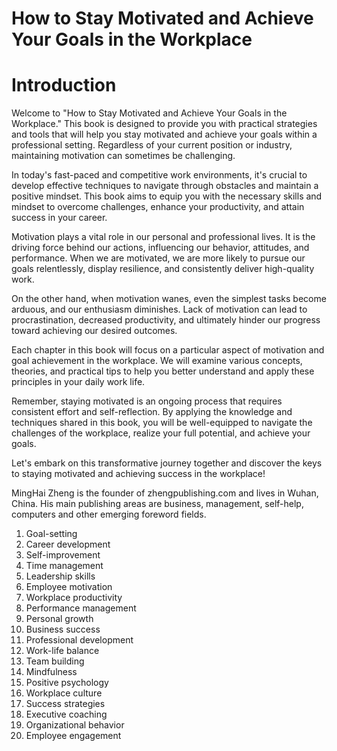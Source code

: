 # How to Stay Motivated and Achieve Your Goals in the Workplace

# Introduction

Welcome to "How to Stay Motivated and Achieve Your Goals in the Workplace." This book is designed to provide you with practical strategies and tools that will help you stay motivated and achieve your goals within a professional setting. Regardless of your current position or industry, maintaining motivation can sometimes be challenging.

In today's fast-paced and competitive work environments, it's crucial to develop effective techniques to navigate through obstacles and maintain a positive mindset. This book aims to equip you with the necessary skills and mindset to overcome challenges, enhance your productivity, and attain success in your career.

Motivation plays a vital role in our personal and professional lives. It is the driving force behind our actions, influencing our behavior, attitudes, and performance. When we are motivated, we are more likely to pursue our goals relentlessly, display resilience, and consistently deliver high-quality work.

On the other hand, when motivation wanes, even the simplest tasks become arduous, and our enthusiasm diminishes. Lack of motivation can lead to procrastination, decreased productivity, and ultimately hinder our progress toward achieving our desired outcomes.

Each chapter in this book will focus on a particular aspect of motivation and goal achievement in the workplace. We will examine various concepts, theories, and practical tips to help you better understand and apply these principles in your daily work life.

Remember, staying motivated is an ongoing process that requires consistent effort and self-reflection. By applying the knowledge and techniques shared in this book, you will be well-equipped to navigate the challenges of the workplace, realize your full potential, and achieve your goals.

Let's embark on this transformative journey together and discover the keys to staying motivated and achieving success in the workplace!

MingHai Zheng is the founder of zhengpublishing.com and lives in Wuhan, China. His main publishing areas are business, management, self-help, computers and other emerging foreword fields.





1. Goal-setting
2. Career development
3. Self-improvement
4. Time management
5. Leadership skills
6. Employee motivation
7. Workplace productivity
8. Performance management
9. Personal growth
10. Business success
11. Professional development
12. Work-life balance
13. Team building
14. Mindfulness
15. Positive psychology
16. Workplace culture
17. Success strategies
18. Executive coaching
19. Organizational behavior
20. Employee engagement

